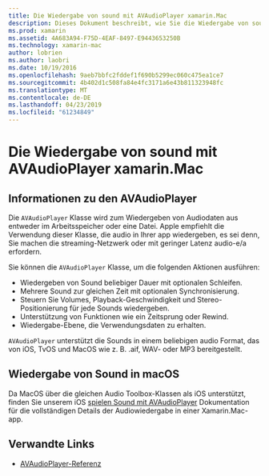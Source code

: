 ```yaml
---
title: Die Wiedergabe von sound mit AVAudioPlayer xamarin.Mac
description: Dieses Dokument beschreibt, wie Sie die Wiedergabe von sound mit AVAudioPlayer in einer Xamarin.Mac-app. Es wird erläutert, AVAudioPlayer zu einem hohen und Links zu weiteren Informationen, die sie genauer untersucht.
ms.prod: xamarin
ms.assetid: 4A683A94-F75D-4EAF-8497-E9443653250B
ms.technology: xamarin-mac
author: lobrien
ms.author: laobri
ms.date: 10/19/2016
ms.openlocfilehash: 9aeb7bbfc2fddef1f690b5299ec060c475ea1ce7
ms.sourcegitcommit: 4b402d1c508fa84e4fc3171a6e43b811323948fc
ms.translationtype: MT
ms.contentlocale: de-DE
ms.lasthandoff: 04/23/2019
ms.locfileid: "61234849"
---
```

# <a name="playing-sound-with-avaudioplayer-in-xamarinmac"></a>Die Wiedergabe von sound mit AVAudioPlayer xamarin.Mac

## <a name="about-the-avaudioplayer"></a>Informationen zu den AVAudioPlayer

Die `AVAudioPlayer` Klasse wird zum Wiedergeben von Audiodaten aus entweder im Arbeitsspeicher oder eine Datei. Apple empfiehlt die Verwendung dieser Klasse, die audio in Ihrer app wiedergeben, es sei denn, Sie machen die streaming-Netzwerk oder mit geringer Latenz audio-e/a erfordern.

Sie können die `AVAudioPlayer` Klasse, um die folgenden Aktionen ausführen:

- Wiedergeben von Sound beliebiger Dauer mit optionalen Schleifen.
- Mehrere Sound zur gleichen Zeit mit optionalen Synchronisierung.
- Steuern Sie Volumes, Playback-Geschwindigkeit und Stereo-Positionierung für jede Sounds wiedergeben.
- Unterstützung von Funktionen wie ein Zeitsprung oder Rewind.
- Wiedergabe-Ebene, die Verwendungsdaten zu erhalten.

`AVAudioPlayer` unterstützt die Sounds in einem beliebigen audio Format, das von iOS, TvOS und MacOS wie z. B. .aif, WAV- oder MP3 bereitgestellt.

## <a name="playing-sounds-in-macos"></a>Wiedergabe von Sound in macOS

Da MacOS über die gleichen Audio Toolbox-Klassen als iOS unterstützt, finden Sie unserem iOS [spielen Sound mit AVAudioPlayer](https://github.com/xamarin/recipes/tree/master/Recipes/ios/media/sound/avaudioplayer) Dokumentation für die vollständigen Details der Audiowiedergabe in einer Xamarin.Mac-app.

## <a name="related-links"></a>Verwandte Links

- [AVAudioPlayer-Referenz](https://developer.apple.com/documentation/avfoundation/avaudioplayer)
